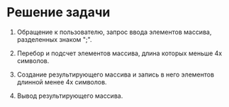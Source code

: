 # Решение задачи

1. Обращение к пользователю, запрос ввода элементов массива, разделенных знаком ";".

2. Перебор и подсчет элементов массива, длина которых меньше 4х символов. 

3. Создание результирующего массива и запись в него элементов длинной менее 4х символов.

4. Вывод результирующего массива.
